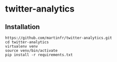 # twitter-analytics


## Installation

```shell
https://github.com/martinfr/twitter-analytics.git
cd twitter-analytics
virtualenv venv
source venv/bin/activate
pip install -r requirements.txt
```

